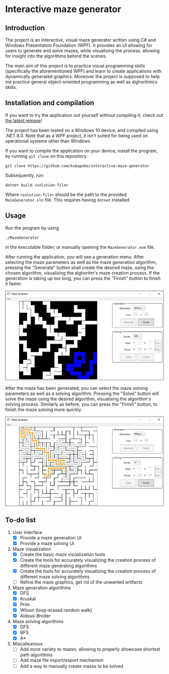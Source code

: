 # Interactive maze generator
## Introduction
The project is an interactive, visual maze generator written using C# and Windows Presentation Foundation (WPF). It provides an UI allowing for users to generate and solve mazes, while visualising the process, allowing for insight into the algorithms behind the scenes.

The main aim of this project is to practice visual programming skills (specifically the aforementioned WPF) and learn to create applications with dynamically generated graphics. Moreover the project is supposed to help me practice general object-oriented programming as well as alghoritmics skills.

## Installation and compilation
If you want to try the application out yourself without compiling it, check out [the latest release](https://github.com/kubapoke/interactive-maze-generator/releases)!

The project has been tested on a Windows 10 device, and compiled using .NET 8.0. Note that as a WPF project, it isn't suited for being used on operational systems other than Windows.

If you want to compile the application on your device, install the program, by running `git clone` on this repository:
```shell
git clone https://github.com/kubapoke/interactive-maze-generator
```
Subsequently, run:
```shell
dotnet build <solution-file>
```
Where `<solution-file>` should be the path to the provided `MazeGenerator.sln` file.
This requires having `dotnet` installed.

## Usage
Run the program by using
```shell
./MazeGenerator
```
in the executable folder, or manually opening the ```MazeGenerator.exe``` file.

After running the application, you will see a generation menu. After selecting the maze parameters as well as the maze generation algorithm, pressing the "Generate" button shall create the desired maze, using the chosen algorithm, visualizing the alghoritm's maze creation process. If the generation is taking up too long, you can press the "Finish" button to finish it faster.

![An example of a maze being generated using Wilson algorithm.](./Images/MazeGenerationExample.jpg)

After the maze has been generated, you can select the maze solving parameters as well as a solving algorithm. Pressing the "Solve" button will solve the maze using the desired algorithm, visualising the algorithm's solving process. Similarly as before, you can press the "Finish" button, to finish the maze solving more quickly.

![An example of a maze being solved using A* algorithm.](./Images/MazeSolvingExamle.jpg)

## To-do list
1. User interface
    - [X] Provide a maze generation UI
    - [X] Provide a maze solving UI
2. Maze visualization
    - [X] Create the basic maze vizualization tools
    - [X] Create the tools for accurately visualizing the creation process of different maze generating algorithms
    - [X] Create the tools for accurately visualizing the creation process of different maze solving algorithms
    - [ ] Refine the maze graphics, get rid of the unwanted artifacts
3. Maze generation algorithms
    - [X] DFS
    - [X] Kruskal
    - [X] Prim
    - [X] Wilson (loop-erased random walk)
    - [X] Aldous-Broder
4. Maze solving algorithms
    - [X] DFS
    - [X] BFS
    - [X] A*
5. Miscalleanous
    - [ ] Add more variety to mazes, allowing to properly showcase shortest path algorithms
    - [ ] Add maze file import/export mechanism
    - [ ] Add a way to manually create mazes to be solved

